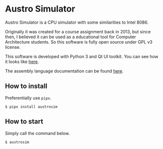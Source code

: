 # Austro Simulator

Austro Simulator is a CPU simulator with some similarities to Intel 8086.

Originally it was created for a course assignment back in 2013, but since then, I believed it
can be used as a educational tool for Computer Architecture students. So this software is fully
open source under GPL v3 license.

This software is developed with Python 3 and Qt UI toolkit. You can see how it looks like [here][docs-screenshot].

The assembly language documentation can be found [here][docs-assembly].

[docs-screenshot]: #https://austrosim.readthedocs.io/screenshot
[docs-assembly]: #https://austrosim.readthedocs.io/assembly-language

## How to install

Preferentially use `pipx`.

```console
$ pipx install austrosim
```

## How to start

Simply call the command below.

```console
$ austrosim
```
